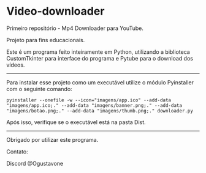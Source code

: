 # Video-downloader

 Primeiro repositório - Mp4 Downloader para YouTube.

 Projeto para fins educacionais.

Este é um programa feito inteiramente em Python, utilizando a biblioteca CustomTkinter para interface do programa e Pytube para o download dos vídeos.

------------------------------------------------------------

Para instalar esse projeto como um executável utilize o módulo Pyinstaller com o seguinte comando:

    pyinstaller --onefile -w --icon="imagens/app.ico" --add-data "imagens/app.ico;." --add-data "imagens/banner.png;." --add-data "imagens/botao.png;." --add-data "imagens/thumb.png;." downloader.py

Após isso, verifique se o executável está na pasta Dist.

------------------------------------------------------------

Obrigado por utilizar este programa.


Contato:

Discord 	@Ogustavone

